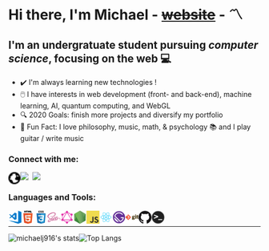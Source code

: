 # Hi there, I'm Michael - [~~website~~](https://michaelj916.github.io/my-react-portfolio) - :part_alternation_mark:

## I'm an undergratuate student pursuing *computer science*, focusing on the **web** :computer: 
- ✔️ I'm always learning new technologies !
- 🖱️ I have interests in web development (front- and back-end), machine learning, AI, quantum computing, and WebGL
- 🔍 2020 Goals: finish more projects and diversify my portfolio
- 🎸 Fun Fact: I love philosophy, music, math, & psychology 📚 and I play guitar / write music

### Connect with me: 
[<img align="left" width="24px" src="https://github.com/iconic/open-iconic/blob/master/svg/globe.svg" />][website]
[<img align="left" width="24px" src="https://simpleicons.org/icons/twitter.svg" />][twitter]
[<img align="left" width="24px" src="https://simpleicons.org/icons/instagram.svg" />][instagram]

<br />

### Languages and Tools:
<img align="left" alt="Visual Studio Code" width="26px" src="https://raw.githubusercontent.com/github/explore/80688e429a7d4ef2fca1e82350fe8e3517d3494d/topics/visual-studio-code/visual-studio-code.png" />
<img align="left" alt="HTML5" width="26px" src="https://raw.githubusercontent.com/github/explore/80688e429a7d4ef2fca1e82350fe8e3517d3494d/topics/html/html.png" />
<img align="left" alt="CSS3" width="26px" src="https://raw.githubusercontent.com/github/explore/80688e429a7d4ef2fca1e82350fe8e3517d3494d/topics/css/css.png" />
<img align="left" alt="Sass" width="26px" src="https://raw.githubusercontent.com/github/explore/80688e429a7d4ef2fca1e82350fe8e3517d3494d/topics/sass/sass.png" />
<img align="left" alt="GraphQL" width="26px" src="https://raw.githubusercontent.com/github/explore/80688e429a7d4ef2fca1e82350fe8e3517d3494d/topics/graphql/graphql.png" />
<img align="left" alt="Node.js" width="26px" src="https://raw.githubusercontent.com/github/explore/80688e429a7d4ef2fca1e82350fe8e3517d3494d/topics/nodejs/nodejs.png" />
<img align="left" alt="JavaScript" width="26px" src="https://raw.githubusercontent.com/github/explore/80688e429a7d4ef2fca1e82350fe8e3517d3494d/topics/javascript/javascript.png" />
<img align="left" alt="React" width="26px" src="https://raw.githubusercontent.com/github/explore/80688e429a7d4ef2fca1e82350fe8e3517d3494d/topics/react/react.png" />
<img align="left" alt="Gatsby" width="26px" src="https://raw.githubusercontent.com/github/explore/e94815998e4e0713912fed477a1f346ec04c3da2/topics/gatsby/gatsby.png" />
<img align="left" alt="Git" width="26px" src="https://raw.githubusercontent.com/github/explore/80688e429a7d4ef2fca1e82350fe8e3517d3494d/topics/git/git.png" />
<img align="left" alt="GitHub" width="26px" src="https://raw.githubusercontent.com/github/explore/78df643247d429f6cc873026c0622819ad797942/topics/github/github.png" />
<img align="left" alt="HTML5" width="26px" src="https://raw.githubusercontent.com/github/explore/80688e429a7d4ef2fca1e82350fe8e3517d3494d/topics/terminal/terminal.png" />

<br />

------

<!-- 
### Spotify Currently Playing :notes:

[<img src="https://michaelj916-now-playing.vercel.app/api/spotify-playing" alt="michaelj916 Spotify Playing" width="350" />](https://open.spotify.com/user/21frylhdybrfjbkyk7hn7ycdy)

------
 -->

<img align="left" alt="michaelj916's stats" src="https://github-readme-stats.vercel.app/api?username=michaelj916&show_icons=true&hide_border=true&theme=tokyonight" />

![Top Langs](https://github-readme-stats.vercel.app/api/top-langs/?username=michaelj916&layout=compact&theme=tokyonight)


[website]: https://michaelj916.github.io/my-react-portfolio
[twitter]: https://twitter.com/notjakeewald
[instagram]: https://instagram.com/dontcallmenowiminbed


